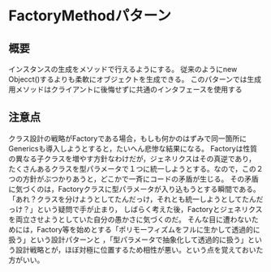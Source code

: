 # FactoryMethodパターン

## 概要
インスタンスの生成をメソッドで行えるようにする。
従来のようにnew Objecct()するよりも柔軟にオブジェクトを生成できる。
このパターンでは生成用メソッドはクライアントに後悔せずに共通のインタフェースを使用する

## 注意点
クラス設計の戦略がFactoryである場合，もしも何かのはずみで同一箇所にGenericsも導入しようとすると，たいへん悲惨な結果になる。
Factoryは性質の異なる子クラスを増やす方針なわけだが，ジェネリクスはその真逆であり，
たくさんあるクラスを型パラメータで１つに統一しようとする。なので，この２つの方針がぶつかりあうと，どこかで一斉にコードの矛盾が生じる。
その矛盾に気づくのは，Factoryクラスに型パラメータが入り込もうとする瞬間である。
「あれ？クラスを分けようとしてたんだっけ，それとも統一しようとしてたんだっけ？」という疑問で手が止まり，
しばらく考えた後，Factoryとジェネリクスを両立させようとしていた自分の愚かさに気づくのだ。
そんな目に遭わないためには，Factory等を始めとする「ポリモーフィズムをフルに生かして透過的に扱う」という設計パターンと
，「型パラメータで抽象化して透過的に扱う」という設計戦略とが，ほぼ対極に位置するため相性が悪い。という点を覚えておいた方がいい。